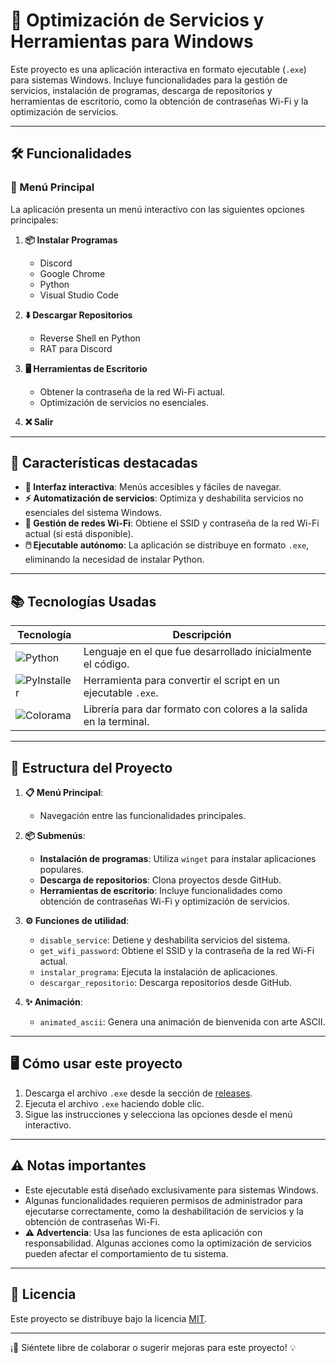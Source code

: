 # 🚀 Optimización de Servicios y Herramientas para Windows

Este proyecto es una aplicación interactiva en formato ejecutable (`.exe`) para sistemas Windows. Incluye funcionalidades para la gestión de servicios, instalación de programas, descarga de repositorios y herramientas de escritorio, como la obtención de contraseñas Wi-Fi y la optimización de servicios.

---

## 🛠️ Funcionalidades

### 🌟 Menú Principal
La aplicación presenta un menú interactivo con las siguientes opciones principales:

1. **📦 Instalar Programas**
   - Discord
   - Google Chrome
   - Python
   - Visual Studio Code

2. **⬇️ Descargar Repositorios**
   - Reverse Shell en Python
   - RAT para Discord

3. **🖥️ Herramientas de Escritorio**
   - Obtener la contraseña de la red Wi-Fi actual.
   - Optimización de servicios no esenciales.

4. **❌ Salir**

---

## 🧩 Características destacadas

- **🎨 Interfaz interactiva**: Menús accesibles y fáciles de navegar.
- **⚡ Automatización de servicios**: Optimiza y deshabilita servicios no esenciales del sistema Windows.
- **🔐 Gestión de redes Wi-Fi**: Obtiene el SSID y contraseña de la red Wi-Fi actual (si está disponible).
- **🖱️ Ejecutable autónomo**: La aplicación se distribuye en formato `.exe`, eliminando la necesidad de instalar Python.

---

## 📚 Tecnologías Usadas

| Tecnología         | Descripción                                                                 |
|---------------------|-----------------------------------------------------------------------------|
| ![Python](https://img.shields.io/badge/Python-3776AB?style=for-the-badge&logo=python&logoColor=white) | Lenguaje en el que fue desarrollado inicialmente el código.       |
| ![PyInstaller](https://img.shields.io/badge/PyInstaller-11557c?style=for-the-badge&logo=python&logoColor=white) | Herramienta para convertir el script en un ejecutable `.exe`.     |
| ![Colorama](https://img.shields.io/badge/Colorama-FFD700?style=for-the-badge&logo=python&logoColor=black) | Librería para dar formato con colores a la salida en la terminal. |

---

## 📂 Estructura del Proyecto

1. **📋 Menú Principal**:
   - Navegación entre las funcionalidades principales.

2. **📦 Submenús**:
   - **Instalación de programas**: Utiliza `winget` para instalar aplicaciones populares.
   - **Descarga de repositorios**: Clona proyectos desde GitHub.
   - **Herramientas de escritorio**: Incluye funcionalidades como obtención de contraseñas Wi-Fi y optimización de servicios.

3. **⚙️ Funciones de utilidad**:
   - `disable_service`: Detiene y deshabilita servicios del sistema.
   - `get_wifi_password`: Obtiene el SSID y la contraseña de la red Wi-Fi actual.
   - `instalar_programa`: Ejecuta la instalación de aplicaciones.
   - `descargar_repositorio`: Descarga repositorios desde GitHub.

4. **✨ Animación**:
   - `animated_ascii`: Genera una animación de bienvenida con arte ASCII.

---

## 🖥️ Cómo usar este proyecto

1. Descarga el archivo `.exe` desde la sección de [releases](https://github.com/tu-repo/releases).
2. Ejecuta el archivo `.exe` haciendo doble clic.
3. Sigue las instrucciones y selecciona las opciones desde el menú interactivo.

---

## ⚠️ Notas importantes

- Este ejecutable está diseñado exclusivamente para sistemas Windows.
- Algunas funcionalidades requieren permisos de administrador para ejecutarse correctamente, como la deshabilitación de servicios y la obtención de contraseñas Wi-Fi.
- **⚠️ Advertencia**: Usa las funciones de esta aplicación con responsabilidad. Algunas acciones como la optimización de servicios pueden afectar el comportamiento de tu sistema.

---

## 📜 Licencia

Este proyecto se distribuye bajo la licencia [MIT](LICENSE).

---

¡🌟 Siéntete libre de colaborar o sugerir mejoras para este proyecto! 💡
